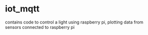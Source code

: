 # iot_mqtt
contains code to control a light using raspberry pi, plotting data from sensors connected to raspberry pi
